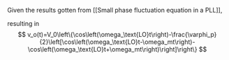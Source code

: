  
Given the results gotten from [[Small phase fluctuation equation in a PLL]],



resulting in
$$
v_o(t)=V_0\left\{\cos\left(\omega_\text{LO}t\right)-\frac{\varphi_p}{2}\left[\cos\left(\omega_\text{LO}t-\omega_mt\right)-\cos\left(\omega_\text{LO}t+\omega_mt\right)\right]\right\}
$$

